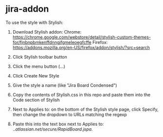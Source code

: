 # jira-addon

To use the style with Stylish:
1) Download Stylish addon:
Chrome: https://chrome.google.com/webstore/detail/stylish-custom-themes-for/fjnbnpbmkenffdnngjfgmeleoegfcffe
Firefox: https://addons.mozilla.org/en-US/firefox/addon/stylish/?src=search

2) Click Stylish toolbar button
3) Click the menu button (...)
4) Click Create New Style
5) Give the style a name (like "Jira Board Condensed")
6) Copy the contents of Stylish.css in this repo and paste them into the Code section of Stylish
7) Next to Applies to: on the bottom of the Stylish style page, click Specify, then change the dropdown to URLs matching the regexp
8) Paste this into the text box next to Applies to: .*\.atlassian\.net/secure/RapidBoard\.jspa.*
